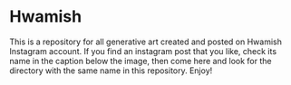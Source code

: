 # Hwamish
This is a repository for all generative art created and posted on Hwamish Instagram account. If you find an instagram post that you like, check its name in the caption below the image, then come here and look for the directory with the same name in this repository. Enjoy!
